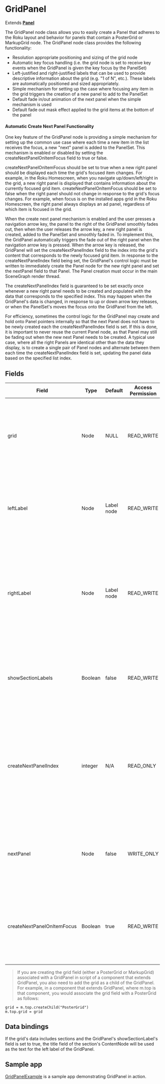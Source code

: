 GridPanel
=========

Extends [**Panel**](/docs/references/scenegraph/sliding-panels-nodes/panel.md)

The GridPanel node class allows you to easily create a Panel that adheres to the Roku layout and behavior for panels that contain a PosterGrid or MarkupGrid node. The GridPanel node class provides the following functionality:

*   Resolution appropriate positioning and sizing of the grid node
*   Automatic key focus handling (i.e. the grid node is set to receive key events when the GridPanel is given the key focus by the PanelSet)
*   Left-justified and right-justified labels that can be used to provide descriptive information about the grid (e.g. "1 of N", etc.). These labels are automatically positioned and sized appropriately.
*   Simple mechanism for setting up the case where focusing any item in the grid triggers the creation of a new panel to add to the PanelSet
*   Default fade in/out animation of the next panel when the simple mechanism is used
*   Default fade out mask effect applied to the grid items at the bottom of the panel

#### Automatic Create Next Panel Functionality

One key feature of the GridPanel node is providing a simple mechanism for setting up the common use case where each time a new item in the list receives the focus, a new "next" panel is added to the PanelSet. This mechanism is enabled or disabled by setting the createNextPanelOnItemFocus field to true or false.

createNextPanelOnItemFocus should be set to true when a new right panel should be displayed each time the grid's focused item changes. For example, in the Roku Homescreen, when you navigate up/down/left/right in the grid, a new right panel is displayed that contains information about the currently focused grid item. createNextPanelOnItemFocus should be set to false when the right panel should not change in response to the grid's focus changes. For example, when focus is on the installed apps grid in the Roku Homescreen, the right panel always displays an ad panel, regardless of which item is focused in the grid.

When the create next panel mechanism is enabled and the user presses a navigation arrow key, the panel to the right of the GridPanel smoothly fades out, then when the user releases the arrow key, a new right panel is created, added to the PanelSet and smoothly faded in. To implement this, the GridPanel automatically triggers the fade out of the right panel when the navigation arrow key is pressed. When the arrow key is released, the GridPanel will set the createNextPanelIndex field to the index into the grid's content that corresponds to the newly focused grid item. In response to the createNextPanelIndex field being set, the GridPanel's control logic must be written to immediately create the Panel node for the new right panel and set the nextPanel field to that Panel. The Panel creation must occur in the main SceneGraph render thread.

The createNextPanelIndex field is guaranteed to be set exactly once whenever a new right panel needs to be created and populated with the data that corresponds to the specified index. This may happen when the GridPanel's data is changed, in response to up or down arrow key releases, or when the PanelSet's moves the focus onto the GridPanel from the left.

For efficiency, sometimes the control logic for the GridPanel may create and hold onto Panel pointers internally so that the next Panel does not have to be newly created each the createNextPanelIndex field is set. If this is done, it is important to never reuse the current Panel node, as that Panel may still be fading out when the new next Panel needs to be created. A typical use case, where all the right Panels are identical other than the data they display, is to create a single pair of Panel nodes and alternate between them each time the createNextPanelIndex field is set, updating the panel data based on the specified list index.

Fields
------

| Field | Type | Default | Access Permission | Description |
| --- | --- | --- | --- | --- |
| grid | Node | NULL | READ\_WRITE | The grid field should be set to either a PosterGrid or MarkupGrid node to be displayed in the Panel. In general, because the layout of any grid is usually custom, you will generally need to set the grid's itemSize, itemSpacing, numRows and numColumns fields. The GridPanel will position the grid appropriately. |
| leftLabel | Node | Label node | READ\_WRITE | The leftLabel field is set to a Label node that is positioned just above the left/top corner of the grid. Setting the Label node's text field will cause that text string to be displayed. Setting other fields of the Label node can be used to adjust the Label's text color and other visual attributes. |
| rightLabel | Node | Label node | READ\_WRITE | The rightLabel field is set to a Label node that is positioned just above the right/top corner of the grid. Setting the Label node's text field will cause that text string to be displayed. Setting other fields of the Label node can be used to adjust the Label's text color and other visual attributes.  <br>  <br>The rightLabel is often used to display a "1 of N" message that reflects the index of the grid's focused item. |
| showSectionLabels | Boolean | false | READ\_WRITE | If showSectionLabels is set to true and the data for the grid node is divided into sections, the Title attribute of the current section will be displayed as the leftLabel of the grid. As the grid items scroll, the leftLabel will smoothly transition as each section of the grid reaches the focus position. |
| createNextPanelIndex | integer | N/A | READ\_ONLY | When the createNextPanelOnItemFocus field is true, createNextPanel is set when a new panel needs to be created and added to the PanelSet. The value of the field is the index of the grid's content that should be used to create and populate the new panel.  <br>  <br>The createNextPanelIndex field is guaranteed to be set exactly once whenever the next panel for the focused grid item needs to be created. |
| nextPanel | Node | false | WRITE\_ONLY | When the createNextPanelOnItemFocus field is true, the nextPanel field should be set to a Panel node to the next panel to add to the PanelSet in response to the createNextPanelIndex field being set. It must be set immediately in repsonse to the createNextPanelIndex field being set. |
| createNextPanelOnItemFocus | Boolean | true | READ\_WRITE | When set to true, the Create Next Panel mechanism is enabled (i.e. the createNextPanelIndex field will be set when a new grid item receives the focus). When set to false, the Create Next Panel mechanism is disabled (i.e. the createNextPanelIndex field will not be set when a new grid item receives the focus). |

> If you are creating the grid field (either a PosterGrid or MarkupGrid) associated with a GridPanel in script of a component that extends GridPanel, you also need to add the grid as a child of the GridPanel. For example, in a component that extends GridPanel, where m.top is that component, you would associate the grid field with a PosterGrid as follows:

    grid = m.top.createChild("PosterGrid")
    m.top.grid = grid
    

Data bindings
-------------

If the grid's data includes sections and the GridPanel's showSectionLabel's field is set to true, the title field of the section's ContentNode will be used as the text for the left label of the GridPanel.

Sample app
----------

[GridPanelExample](https://github.com/rokudev/samples/tree/master/ux%20components/sliding%20panels/GridPanelExample) is a sample app demonstrating GridPanel in action.